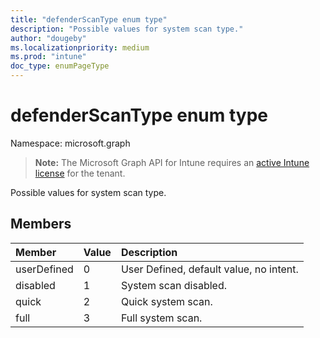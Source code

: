 ```yaml
---
title: "defenderScanType enum type"
description: "Possible values for system scan type."
author: "dougeby"
ms.localizationpriority: medium
ms.prod: "intune"
doc_type: enumPageType
---
```


# defenderScanType enum type

Namespace: microsoft.graph

> **Note:** The Microsoft Graph API for Intune requires an [active Intune license](https://go.microsoft.com/fwlink/?linkid=839381) for the tenant.

Possible values for system scan type.

## Members
|Member|Value|Description|
|:---|:---|:---|
|userDefined|0|User Defined, default value, no intent.|
|disabled|1|System scan disabled.|
|quick|2|Quick system scan.|
|full|3|Full system scan.|




